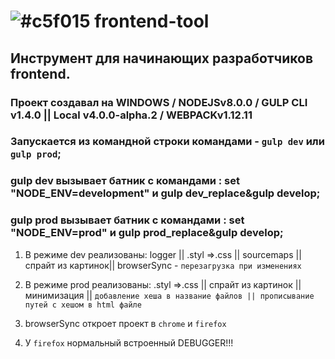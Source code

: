 # ![#c5f015](https://placehold.it/15/c5f015/000000?text='') frontend-tool

## Инструмент для начинающих разработчиков frontend.

### Проект создавал на WINDOWS / NODEJSv8.0.0 / GULP CLI v1.4.0 || Local v4.0.0-alpha.2 / WEBPACKv1.12.11

### Запускается из командной строки командами - `gulp dev` или `gulp prod`;

### gulp dev вызывает батник с командами : set "NODE_ENV=development" и gulp dev_replace&gulp develop;

### gulp prod вызывает батник с командами : set "NODE_ENV=prod" и gulp prod_replace&gulp develop;

1. В режиме dev реализованы: logger || .styl =>.css || sourcemaps || спрайт из картинок|| browserSync - `перезагрузка при изменениях`

3. В режиме prod реализованы: .styl =>.css || спрайт из картинок  || минимизация || `добавление хеша в название файлов || прописывание путей с хешом в html файле`

3. browserSync откроет проект в `chrome` и `firefox`
4. У `firefox` нормальный встроенный DEBUGGER!!!